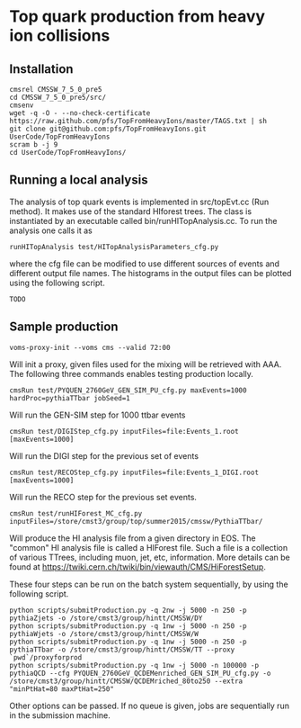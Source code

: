 # Top quark production from heavy ion collisions

## Installation

```
cmsrel CMSSW_7_5_0_pre5 
cd CMSSW_7_5_0_pre5/src/
cmsenv
wget -q -O - --no-check-certificate https://raw.github.com/pfs/TopFromHeavyIons/master/TAGS.txt | sh
git clone git@github.com:pfs/TopFromHeavyIons.git UserCode/TopFromHeavyIons
scram b -j 9
cd UserCode/TopFromHeavyIons/
```

## Running a local analysis

The analysis of top quark events is implemented in src/topEvt.cc (Run method).
It makes use of the standard HIforest trees.
The class is instantiated by an executable called bin/runHITopAnalysis.cc.
To run the analysis one calls it as
```
runHITopAnalysis test/HITopAnalysisParameters_cfg.py
```
where the cfg file can be modified to use different sources of events and different output file names.
The histograms in the output files can be plotted using the following script.
```
TODO
```

## Sample production

```
voms-proxy-init --voms cms --valid 72:00
```
Will init a proxy, given files used for the mixing will be retrieved with AAA.
The following three commands enables testing production locally.
```
cmsRun test/PYQUEN_2760GeV_GEN_SIM_PU_cfg.py maxEvents=1000 hardProc=pythiaTTbar jobSeed=1
```
Will run the GEN-SIM step for 1000 ttbar events
```
cmsRun test/DIGIStep_cfg.py inputFiles=file:Events_1.root [maxEvents=1000]
```
Will run the DIGI step for the previous set of events
```
cmsRun test/RECOStep_cfg.py inputFiles=file:Events_1_DIGI.root [maxEvents=1000]
```
Will run the RECO step for the previous set events.
```
cmsRun test/runHIForest_MC_cfg.py inputFiles=/store/cmst3/group/top/summer2015/cmssw/PythiaTTbar/
```
Will produce the HI analysis file from a given directory in EOS.
The "common" HI analysis file is called a HIForest file. 
Such a file is a collection of various TTrees, including muon, jet, etc, information. 
More details can be found at https://twiki.cern.ch/twiki/bin/viewauth/CMS/HiForestSetup. 

These four steps can be run on the batch system sequentially, by using the following script.
```
python scripts/submitProduction.py -q 2nw -j 5000 -n 250 -p pythiaZjets -o /store/cmst3/group/hintt/CMSSW/DY
python scripts/submitProduction.py -q 1nw -j 5000 -n 250 -p pythiaWjets -o /store/cmst3/group/hintt/CMSSW/W
python scripts/submitProduction.py -q 1nw -j 5000 -n 250 -p pythiaTTbar -o /store/cmst3/group/hintt/CMSSW/TT --proxy `pwd`/proxyforprod
python scripts/submitProduction.py -q 1nw -j 5000 -n 100000 -p pythiaQCD --cfg PYQUEN_2760GeV_QCDEMenriched_GEN_SIM_PU_cfg.py -o /store/cmst3/group/hintt/CMSSW/QCDEMriched_80to250 --extra "minPtHat=80 maxPtHat=250"
```
Other options can be passed. If no queue is given, jobs are sequentially run in the submission machine.


